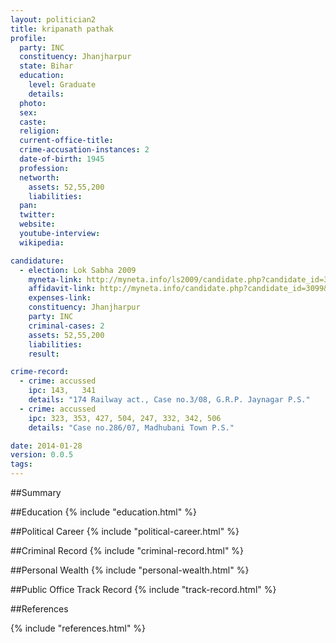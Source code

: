 ```yaml
---
layout: politician2
title: kripanath pathak
profile: 
  party: INC
  constituency: Jhanjharpur
  state: Bihar
  education: 
    level: Graduate
    details: 
  photo: 
  sex: 
  caste: 
  religion: 
  current-office-title: 
  crime-accusation-instances: 2
  date-of-birth: 1945
  profession: 
  networth: 
    assets: 52,55,200
    liabilities: 
  pan: 
  twitter: 
  website: 
  youtube-interview: 
  wikipedia: 

candidature: 
  - election: Lok Sabha 2009
    myneta-link: http://myneta.info/ls2009/candidate.php?candidate_id=3099
    affidavit-link: http://myneta.info/candidate.php?candidate_id=3099&scan=original
    expenses-link: 
    constituency: Jhanjharpur 
    party: INC
    criminal-cases: 2
    assets: 52,55,200
    liabilities: 
    result:  

crime-record: 
  - crime: accussed
    ipc: 143,   341
    details: "174 Railway act., Case no.3/08, G.R.P. Jaynagar P.S." 
  - crime: accussed
    ipc: 323, 353, 427, 504, 247, 332, 342, 506
    details: "Case no.286/07, Madhubani Town P.S." 

date: 2014-01-28
version: 0.0.5
tags: 
---
```

##Summary


##Education
{% include "education.html" %}


##Political Career
{% include "political-career.html" %}


##Criminal Record
{% include "criminal-record.html" %}


##Personal Wealth
{% include "personal-wealth.html" %}


##Public Office Track Record
{% include "track-record.html" %}


##References


{% include "references.html" %}